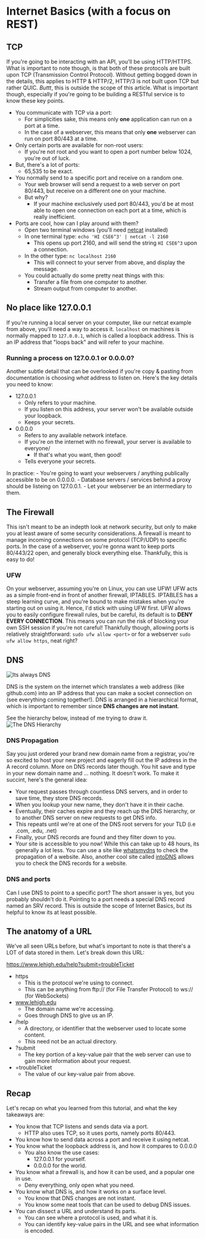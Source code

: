 # Internet Basics (with a focus on REST)

## TCP
If you're going to be interacting with an API, you'll be using HTTP/HTTPS. What is important to note though, is that both of these protocols are built upon TCP (Transmission Control Protocol). Without getting bogged down in the details, this applies to HTTP & HTTP/2, HTTP/3 is not built upon TCP but rather QUIC. *Buttt*, this is outside the scope of this article. What is important though, especially if you're going to be building a RESTful service is to know these key points.

- You communicate with TCP via a port:
    - For simplicities sake, this means only **one** application can run on a port at a time. 
    - In the case of a webserver, this means that only **one** webserver can run on port 80/443 at a time.
- Only certain ports are available for non-root users:
    - If you're not root and you want to open a port number below 1024, you're out of luck.
- But, there's a lot of ports:
    - 65,535 to be exact.
- You normally send to a specific port and receive on a random one.
    - Your web browser will send a request to a web server on port 80/443, but receive on a different one on your machine.
    - But why?
        -  If your machine exclusively used port 80/443, you'd be at most able to open one connection on each port at a time, which is really inefficient. 
- Ports are cool, how can I play around with them?
    - Open two terminal windows (you'll need [netcat](http://netcat.sourceforge.net/) installed)
    - In one terminal type: ```echo 'HI CSE6^3' | netcat -l 2160```
        - This opens up port 2160, and will send the string ```HI CSE6^3``` upon a connection. 
    - In the other type: ```nc localhost 2160```
        - This will connect to your server from above, and display the message. 
    - You could actually do some pretty neat things with this:
        - Transfer a file from one computer to another.
        - Stream output from computer to another.

## No place like 127.0.0.1
If you're running a local server on your computer, like our netcat example from above, you'll need a way to access it. 
```localhost``` on machines is normally mapped to ```127.0.0.1```, which is called a loopback address. This is an IP address that "loops back" and will refer to your machine.
### Running a process on 127.0.0.1 or 0.0.0.0?
Another subtle detail that can be overlooked if you're copy & pasting from documentation is choosing *what* address to listen on.
Here's the key details you need to know:
- 127.0.0.1
    - Only refers to your machine.
    - If you listen on this address, your server won't be available outside your loopback.
    - Keeps your secrets.
- 0.0.0.0
    - Refers to any available network inteface.
    - If you're on the internet with no firewall, your server is available to everyone/
        - If that's what you want, then good!
    - Tells everyone your secrets.

In practice:
    - You're going to want your webservers / anything publically accessible to be on 0.0.0.0.
    - Database servers / services behind a proxy should be listeing on 127.0.0.1.
        - Let your webserver be an intermediary to them.
    
## The Firewall
This isn't meant to be an indepth look at network security, but only to make you at least aware of some security considerations.
A firewall is meant to manage incoming connections on some protocol (TCP/UDP) to specific ports. In the case of a webserver, you're gonna want to keep ports 80/443/22 open, and generally block everything else. Thankfully, this is easy to do!
### UFW
On your webserver, assuming you're on Linux, you can use UFW! UFW acts as a simple front-end in front of another firewall, IPTABLES. IPTABLES has a steep learning curve, and you're bound to make mistakes when you're starting out on using it. Hence, I'd stick with using UFW first.
UFW allows you to easily configure firewall rules, but be careful, its default is to **DENY EVERY CONNECTION**. This means you can run the risk of blocking your own SSH session if you're not careful! Thankfully though, allowing ports is relatively straightforward:
```sudo ufw allow <port>``` or for a webserver ```sudo ufw allow https```, neat right?

## DNS
![Its always DNS](https://i.imgur.com/WmRbmf5.png)

DNS is the system on the internet which translates a web address (like github.com) into an IP address that you can make a socket connection on (see everything coming together!). DNS is arranged in a hierarchical format, which is important to remember since **DNS changes are not instant**. 

See the hierarchy below, instead of me trying to draw it.
![The DNS Hierarchy](https://www.novell.com/documentation/dns_dhcp/dhcp_enu/graphics/dhc_002a.gif)

### DNS Propagation
Say you just ordered your brand new domain name from a registrar, you're so excited to host your new project and eagerly fill out the IP address in the A record column. More on DNS records later though. You hit save and type in your new domain name and ... nothing. It doesn't work. To make it succint, here's the general idea:
- Your request passes through countless DNS servers, and in order to save time, they store DNS records.
- When you lookup your new name, they don't have it in their cache.
- Eventually, their caches expire and they reach up the DNS hierarchy, or to another DNS server on new requests to get DNS info.
- This repeats until we're at one of the DNS root servers for your TLD (i.e .com, .edu, .net)
- Finally, your DNS records are found and they filter down to you. 
- Your site is accessible to you now!
While this can take up to 48 hours, its generally a lot less. You can use a site like [whatsmydns](https://www.whatsmydns.net/) to check the propagation of a website. Also, another cool site called [intoDNS](https://intodns.com) allows you to check the DNS records for a website.

### DNS and ports
Can I use DNS to point to a specific port?
The short answer is yes, but you probably shouldn't do it.
Pointing to a port needs a special DNS record named an SRV record. This is outside the scope of Internet Basics, but its helpful to know its at least possible. 

## The anatomy of a URL
We've all seen URLs before, but what's important to note is that there's a LOT of data stored in them. 
Let's break down this URL:

https://www.lehigh.edu/help?submit=troubleTicket
- https
    - This is the protocol we're using to connect.
    - This can be anything from ftp:// (for File Transfer Protocol) to ws:// (for WebSockets)
- www.lehigh.edu
    - The domain name we're accessing.
    - Goes through DNS to give us an IP.
- /help
    - A directory, or identifier that the webserver used to locate some content.
    - This need not be an actual directory.
- ?submit
    - The key portion of a key-value pair that the web server can use to gain more information about your request.
- =troubleTicket
    - The value of our key-value pair from above. 
## Recap
Let's recap on what you learned from this tutorial, and what the key takeaways are:
- You know that TCP listens and sends data via a port.
    - HTTP also uses TCP, so it uses ports, namely ports 80/443.
- You know how to send data across a port and receive it using netcat.
- You know what the loopback address is, and how it compares to 0.0.0.0
    - You also know the use cases:
        - 127.0.0.1 for yourself.
        - 0.0.0.0 for the world.
- You know what a firewall is, and how it can be used, and a popular one in use.
    - Deny everything, only open what you need.
- You know what DNS is, and how it works on a surface level.
    - You know that DNS changes are not instant. 
    - You know some neat tools that can be used to debug DNS issues.
- You can dissect a URL and understand its parts.
    - You can see where a protocol is used, and what it is.
    - You can identify key-value pairs in the URL and see what information is encoded.
